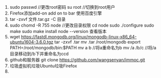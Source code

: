 1. sudo passwd //更改root密码
  su root //切换到root用户
2. Firefox添加add-on add on to bar
  使用百度引擎
3. tar -zxvf 文件.tar.gz -C 目录
4. sudo chomd -R 755 node //更改目录权限
  cd node
  sudo ./configure
  sudo make
  sudo make install
  node --version 查看版本
5. wget https://fastdl.mongodb.org/linux/mongodb-linux-x86_64-ubuntu1604-3.6.0.tgz
  tar -zxvf .tar
  mv .tar /root/mongodb
  export PATH=/root/mongodb/bin:$PATH
  mv a b //将a重命名为b 
  mv /a /b/c  //将/a 目录移动到/b下并重命名为ccd
5. github和服务器
  git clone https://github.com/wangsenyan/immoc.git
6. 垃圾虚拟机垃圾Ubuntu垃圾Firefox
7.

